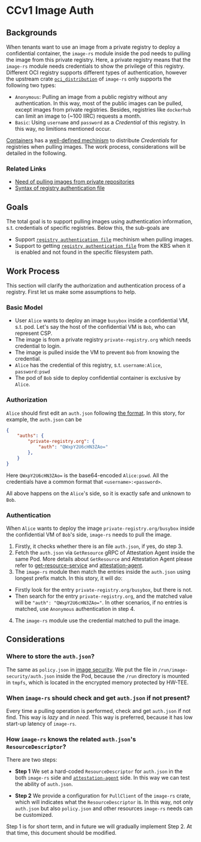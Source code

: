 # CCv1 Image Auth

## Backgrounds

When tenants want to use an image from a private registry to deploy a confidential container, the `image-rs` module inside the pod needs to pulling the image from this private registry.
Here, a private registry means that the `image-rs` module needs credentials to show the privilege of this registry.
Different OCI registry supports different types of authentication, however the upstream crate [`oci_distribution`](https://github.com/krustlet/oci-distribution/tree/main) of `image-rs` only supports the following two types:
- `Anonymous`: Pulling an image from a public registry without any authentication.
In this way, most of the public images can be pulled, except images from private registries.
Besides, registries like `dockerhub` can limit an image to (~100 IIRC) requests a month.
- `Basic`: Using `username` and `password` as a _Credential_ of this registry. In this way, no limitions mentioned occur.

[Containers](https://github.com/containers) has a [well-defined mechinism](https://github.com/containers/image/blob/main/docs/containers-auth.json.5.md) to distribute _Credentials_ for registries when pulling images. The work process, considerations will be detailed in the following.

### Related Links

- [Need of pulling images from private repositories](https://github.com/kata-containers/kata-containers/issues/4601)
- [Syntax of registry authentication file](https://github.com/containers/image/blob/main/docs/containers-auth.json.5.md)

## Goals

The total goal is to support pulling images using authentication information, s.t. credentials of specific registries.
Below this, the sub-goals are
- Support [`registry authentication file`](https://github.com/containers/image/blob/main/docs/containers-auth.json.5.md) mechinism when pulling images.
- Support to getting [`registry authentication file`](https://github.com/containers/image/blob/main/docs/containers-auth.json.5.md) from the KBS when it is enabled and not found in the specific filesystem path.

## Work Process

This section will clarify the authorization and authentication process of a registry.
First let us make some assumptions to help.

### Basic Model

- User `Alice` wants to deploy an image `busybox` inside a confidential VM, s.t. pod. Let's say the host of the confidential VM is `Bob`, who can represent CSP.
- The image is from a private registry `private-registry.org` which needs credential to login.
- The image is pulled inside the VM to prevent `Bob` from knowing the credential.
- `Alice` has the credential of this registry, s.t. `username:Alice`, `password:pswd`
- The pod of `Bob` side to deploy confidential container is exclusive by `Alice`.

### Authorization

`Alice` should first edit an `auth.json` following [the format](https://github.com/containers/image/blob/main/docs/containers-auth.json.5.md#format). In this story, for example, the `auth.json` can be

```json
{
	"auths": {
		"private-registry.org": {
			"auth": "QWxpY2U6cHN3ZAo="
		},
	}
}
```

Here `QWxpY2U6cHN3ZAo=` is the base64-encoded `Alice:pswd`.
All the credentials have a common format that `<username>:<password>`.

All above happens on the `Alice`'s side, so it is exactly safe and unknown to `Bob`.

### Authentication

When `Alice` wants to deploy the image `private-registry.org/busybox` inside the confidential VM of `Bob`'s side, `image-rs` needs to pull the image.

1. Firstly, it checks whether there is an file `auth.json`, if yes, do step 3.
2. Fetch the `auth.json` via `GetResource` gRPC of Attestation Agent inside the same Pod. More details about `GetResource` and Attestation Agent please refer to [get-resource-service](ccv1_image_security_design.md#get-resource-service) and [attestation-agent](ccv1_image_security_design.md#attestation-agent).
3. The `image-rs` module then match the entries inside the `auth.json` using longest prefix match. In this story, it will do:
* Firstly look for the entry `private-registry.org/busybox`, but there is not.
* Then search for the entry `private-registry.org`, and the matched value will be `"auth": "QWxpY2U6cHN3ZAo="`.
In other scenarios, if no entries is matched, use `Anonymous` authentication in step 4.
4. The `image-rs` module use the credential matched to pull the image.

## Considerations

### Where to store the `auth.json`?

The same as `policy.json` in [image security](ccv1_image_security_design.md#policy).
We put the file in `/run/image-security/auth.json` inside the Pod, because the `/run` directory is mounted in `tmpfs`, which is located in the encrypted memory protected by HW-TEE.

### When `image-rs` should check and get `auth.json` if not present?

Every time a pulling operation is performed, check and get `auth.json` if not find. This way is _lazy_ and _in need_.
This way is preferred, because it has low start-up latency of `image-rs`.

### How `image-rs` knows the related `auth.json`'s `ResourceDescriptor`?

There are two steps:

- **Step 1** We set a hard-coded `ResourceDescriptor` for `auth.json` in the both `image-rs` side and [`attestation-agent`](https://github.com/confidential-containers/attestation-agent/blob/main/src/kbc_modules/mod.rs#L123) side. In this way we can test the ability of `auth.json`.

- **Step 2** We provide a configuration for `PullClient` of the `image-rs` crate, which will indicates what the `ResourceDescriptor` is.
In this way, not only `auth.json` but also `policy.json` and other resources `image-rs` needs can be customized.

Step 1 is for short term, and in future we will gradually implement Step 2. At that time, this document should be modified.